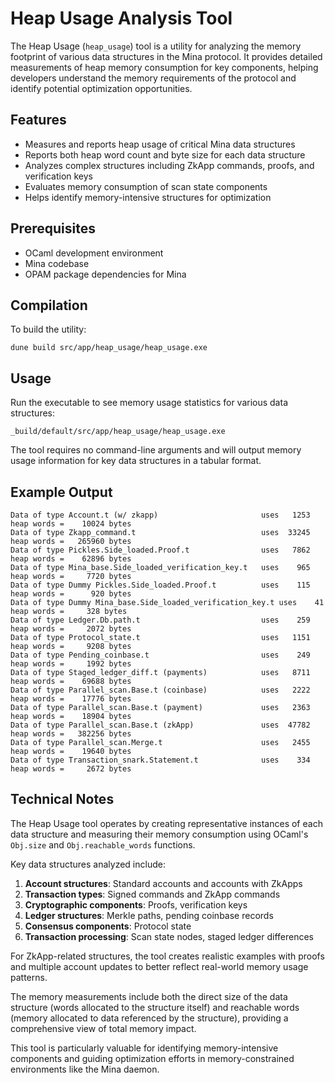 # Heap Usage Analysis Tool

The Heap Usage (`heap_usage`) tool is a utility for analyzing the memory 
footprint of various data structures in the Mina protocol. It provides detailed 
measurements of heap memory consumption for key components, helping developers 
understand the memory requirements of the protocol and identify potential 
optimization opportunities.

## Features

- Measures and reports heap usage of critical Mina data structures
- Reports both heap word count and byte size for each data structure
- Analyzes complex structures including ZkApp commands, proofs, and verification keys
- Evaluates memory consumption of scan state components
- Helps identify memory-intensive structures for optimization

## Prerequisites

- OCaml development environment
- Mina codebase
- OPAM package dependencies for Mina

## Compilation

To build the utility:

```
dune build src/app/heap_usage/heap_usage.exe
```

## Usage

Run the executable to see memory usage statistics for various data structures:

```
_build/default/src/app/heap_usage/heap_usage.exe
```

The tool requires no command-line arguments and will output memory usage 
information for key data structures in a tabular format.

## Example Output

```
Data of type Account.t (w/ zkapp)                       uses   1253 heap words =    10024 bytes
Data of type Zkapp_command.t                            uses  33245 heap words =   265960 bytes
Data of type Pickles.Side_loaded.Proof.t                uses   7862 heap words =    62896 bytes
Data of type Mina_base.Side_loaded_verification_key.t   uses    965 heap words =     7720 bytes
Data of type Dummy Pickles.Side_loaded.Proof.t          uses    115 heap words =      920 bytes
Data of type Dummy Mina_base.Side_loaded_verification_key.t uses    41 heap words =     328 bytes
Data of type Ledger.Db.path.t                           uses    259 heap words =     2072 bytes
Data of type Protocol_state.t                           uses   1151 heap words =     9208 bytes
Data of type Pending_coinbase.t                         uses    249 heap words =     1992 bytes
Data of type Staged_ledger_diff.t (payments)            uses   8711 heap words =    69688 bytes
Data of type Parallel_scan.Base.t (coinbase)            uses   2222 heap words =    17776 bytes
Data of type Parallel_scan.Base.t (payment)             uses   2363 heap words =    18904 bytes
Data of type Parallel_scan.Base.t (zkApp)               uses  47782 heap words =   382256 bytes
Data of type Parallel_scan.Merge.t                      uses   2455 heap words =    19640 bytes
Data of type Transaction_snark.Statement.t              uses    334 heap words =     2672 bytes
```

## Technical Notes

The Heap Usage tool operates by creating representative instances of each data
structure and measuring their memory consumption using OCaml's `Obj.size` and
`Obj.reachable_words` functions. 

Key data structures analyzed include:

1. **Account structures**: Standard accounts and accounts with ZkApps
2. **Transaction types**: Signed commands and ZkApp commands
3. **Cryptographic components**: Proofs, verification keys
4. **Ledger structures**: Merkle paths, pending coinbase records
5. **Consensus components**: Protocol state
6. **Transaction processing**: Scan state nodes, staged ledger differences

For ZkApp-related structures, the tool creates realistic examples with proofs and
multiple account updates to better reflect real-world memory usage patterns.

The memory measurements include both the direct size of the data structure (words
allocated to the structure itself) and reachable words (memory allocated to data
referenced by the structure), providing a comprehensive view of total memory
impact.

This tool is particularly valuable for identifying memory-intensive components
and guiding optimization efforts in memory-constrained environments like the
Mina daemon.